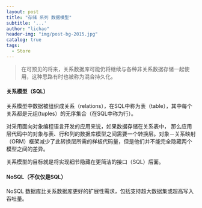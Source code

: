 ```yaml
---
layout: post
title: "存储 系列 数据模型"
subtitle: '...'
author: "lichao"
header-img: "img/post-bg-2015.jpg"
catalog: true
tags:
  - Store
---
```

> 在可预见的将来，关系数据库可能仍将继续与各种非关系数据存储一起使用，这种思路有时也被称为混合持久化。

#### 关系模型（SQL）
关系模型中数据被组织成关系（relations），在SQL中称为表（table），其中每个关系都是元组(tuples）的无序集合（在SQL中称为行）。

对采用面向对象编程语言开发的应用来说，如果数据存储在关系表中， 那么应用层代码中的对象与表、行和列的数据库模型之间需要一个转换层。对象－关系映射（ORM）框架减少了此转换层所需的样板代码量，但是他们并不能完全隐藏两个模型之间的差异。

关系模型的目标就是将实现细节隐藏在更简洁的接口（SQL）后面。



#### NoSQL（不仅仅是SQL）

NoSQL 数据库比关系数据库更好的扩展性需求，包括支持超大数据集或超高写入吞吐量。